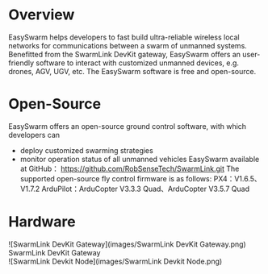 # Overview

EasySwarm helps developers to fast build ultra-reliable wireless local networks for communications between a swarm of unmanned systems. Benefitted from the SwarmLink DevKit gateway, EasySwarm offers an user-friendly software to interact with customized unmanned devices, e.g. drones, AGV, UGV, etc. The EasySwarm software is free and open-source.

# Open-Source

EasySwarm offers an open-source ground control software, with which developers can 
* deploy customized swarming strategies
* monitor operation status of all unmanned vehicles
EasySwarm available at GitHub：
    https://github.com/RobSenseTech/SwarmLink.git
The supported open-source fly control firmware is as follows:
    PX4：V1.6.5、V1.7.2
    ArduPilot：ArduCopter V3.3.3 Quad、ArduCopter V3.5.7 Quad

# Hardware

![SwarmLink DevKit Gateway](images/SwarmLink DevKit Gateway.png)
SwarmLink DevKit Gateway  
![SwarmLink Devkit Node](images/SwarmLink Devkit Node.png)